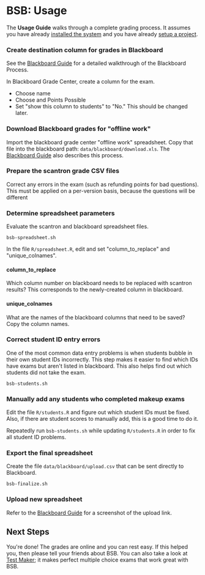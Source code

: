 # BSB: Usage

The **Usage Guide** walks through a complete grading process.  It assumes you have already [installed the system](Install.md) and you have already [setup a project](Setup.md).

### Create destination column for grades in Blackboard

See the [Blackboard Guide](Blackboard.md) for a detailed walkthrough of the Blackboard Process.

In Blackboard Grade Center, create a column for the exam.

- Choose name
- Choose and Points Possible
- Set "show this column to students" to "No."  This should be changed later.

### Download Blackboard grades for "offline work"

Import the blackboard grade center "offline work" spreadsheet. Copy that file into the blackboard path: `data/blackboard/download.xls`.  The [Blackboard Guide](Blackboard.md) also describes this process.

### Prepare the scantron grade CSV files

Correct any errors in the exam (such as refunding points for bad questions). This must be applied on a per-version basis, because the questions will be different

### Determine spreadsheet parameters

Evaluate the scantron and blackboard spreadsheet files.

    bsb-spreadsheet.sh

In the file `R/spreadsheet.R`, edit and set "column_to_replace" and "unique_colnames".

#### column_to_replace

Which column number on blackboard needs to be replaced with scantron results? This corresponds to the newly-created column in blackboard.

#### unique_colnames

What are the names of the blackboard columns that need to be saved?  Copy the column names.

### Correct student ID entry errors

One of the most common data entry problems is when students bubble in their own student IDs incorrectly.  This step makes it easier to find which IDs have exams but aren't listed in blackboard.  This also helps find out which students did not take the exam.

    bsb-students.sh

### Manually add any students who completed makeup exams

Edit the file `R/students.R` and figure out which student IDs must be fixed.  Also, if there are student scores to manually add, this is a good time to do it.

Repeatedly run `bsb-students.sh` while updating `R/students.R` in order to fix all student ID problems.

### Export the final spreadsheet

Create the file `data/blackboard/upload.csv` that can be sent directly to Blackboard.

    bsb-finalize.sh

### Upload new spreadsheet

Refer to the [Blackboard Guide](Blackboard.md) for a screenshot of the upload link.

## Next Steps

You're done!  The grades are online and you can rest easy.  If this helped you, then please tell your friends about BSB.  You can also take a look at [Test Maker](http://github.com/iandennismiller/test-maker); it makes perfect multiple choice exams that work great with BSB.
